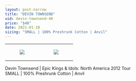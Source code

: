 ```yaml
---
layout: post-narrow
title: "DEVIN TOWNSEND"
uid: devin-townsend-40
price: "$40"
date: 2021-01-28
sizing: "SMALL | 100% Preshrunk Cotton | Anvil"
---
```




<table style="width:100%;"><tr><td style="vertical-align:top;">
      <figure class="tmblr-full" data-orig-height="2048" data-orig-width="1365" data-orig-src="https://concertshirts.netlify.app/shirts/0257/0257-01.jpg"><img src="https://64.media.tumblr.com/3da808b962e014292f58ef92fddbf51f/be2a2ed33ea2d487-d9/s540x810/3ff18a1fa74324324690edd268223ed8e53125a5.jpg" data-orig-height="2048" data-orig-width="1365" data-orig-src="https://concertshirts.netlify.app/shirts/0257/0257-01.jpg"/></figure></td>
    <td style="vertical-align:top;">
      <figure class="tmblr-full" data-orig-height="2048" data-orig-width="1365" data-orig-src="https://concertshirts.netlify.app/shirts/0257/0257-02.jpg"><img src="https://64.media.tumblr.com/f5370aecec7134763b59c948aa799dcc/be2a2ed33ea2d487-ee/s540x810/57c963fa8f0be6c4756179e56938ff44f5a04b7d.jpg" data-orig-height="2048" data-orig-width="1365" data-orig-src="https://concertshirts.netlify.app/shirts/0257/0257-02.jpg"/></figure></td>
  </tr></table><p>
  Devin Townsend | Epic Kings &amp; Idols: North America 2012 Tour<br/>SMALL | 100% Preshrunk Cotton | Anvil
</p>
